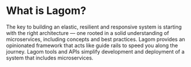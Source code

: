<!--- Copyright (C) 2017-2018 Lightbend Inc. <https://www.lightbend.com> -->
# What is Lagom?

The key to building an elastic, resilient and responsive system is starting with the right architecture &#8212; one rooted in a solid understanding of microservices, including concepts and best practices. Lagom provides an opinionated framework that acts like guide rails to speed you along the journey. Lagom tools and APIs simplify development and deployment of a system that includes microservices.




